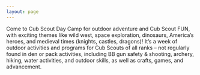 ```yaml
---
layout: page
---
```


Come to Cub Scout Day Camp for outdoor adventure and Cub Scout FUN,
with exciting themes like wild west, space exploration, dinosaurs,
America’s heroes, and medieval times (knights, castles, dragons)! It’s
a week of outdoor activities and programs for Cub Scouts of all ranks
– not regularly found in den or pack activities, including BB gun
safety & shooting, archery, hiking, water activities, and outdoor
skills, as well as crafts, games, and advancement.






